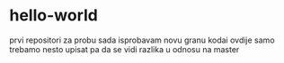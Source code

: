 # hello-world
prvi repositori za probu
sada isprobavam novu granu kodai ovdije samo trebamo nesto upisat pa da se vidi razlika u odnosu na master 
